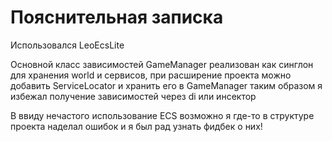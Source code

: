 # Пояснительная записка
Использовался LeoEcsLite

Основной класс зависимостей GameManager реализован как синглон для хранения world и сервисов,
при расширение проекта можно добавить ServiceLocator и хранить его в GameManager
таким образом я избежал получение зависимостей через di или инсектор

В ввиду нечастого использование ECS возможно я где-то в структуре проекта наделал ошибок и я был рад узнать фидбек о них!


